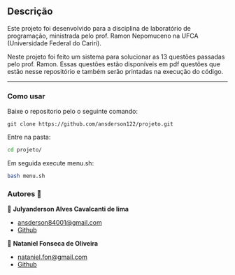 
## Descrição 

Este projeto foi desenvolvido para a disciplina de laboratório de programação, ministrada pelo prof. Ramon Nepomuceno na UFCA (Universidade Federal do Cariri).

Neste projeto foi feito um sistema para solucionar as 13 questões passadas pelo prof. Ramon. Essas questões estão disponíveis em pdf questões que estão nesse repositório e também serão printadas na execução do código.  

<hr>

### Como usar 

Baixe o repositorio pelo o seguinte comando:
```git
git clone https://github.com/ansderson122/projeto.git
```
Entre na pasta:
```bash
cd projeto/
```
Em seguida execute menu.sh:
```bash
bash menu.sh
```

### Autores :busts_in_silhouette:
:bust_in_silhouette: __Julyanderson Alves Cavalcanti de lima__
* ansderson84001@gmail.com
* [Github](https://github.com/ansderson122)
  
:bust_in_silhouette: __Nataniel Fonseca de Oliveira__
* nataniel.fon@gmail.com 
* [Github](https://github.com/nathanmorgen)
